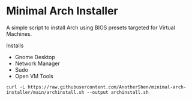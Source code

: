 # Minimal Arch Installer
A simple script to install Arch using BIOS presets targeted for Virtual Machines.

Installs
- Gnome Desktop
- Network Manager
- Sudo
- Open VM Tools

```
curl -L https://raw.githubusercontent.com/AnotherShen/minimal-arch-installer/main/archinstall.sh --output archinstall.sh
```

